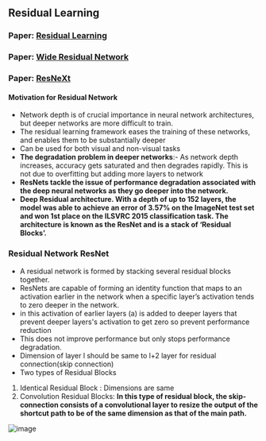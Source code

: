 ## Residual Learning 
### Paper: [Residual Learning](https://arxiv.org/pdf/1512.03385.pdf)
### Paper: [Wide Residual Network](https://arxiv.org/pdf/1605.07146.pdf)
### Paper: [ResNeXt](https://arxiv.org/pdf/1611.05431.pdf)

#### Motivation for Residual Network
-  Network depth is of crucial importance in neural network architectures, but deeper networks are more difficult to train.
-  The residual learning framework eases the training of these networks, and enables them to be substantially deeper 
-  Can be used for both visual and non-visual tasks
-  **The degradation problem in deeper networks**:- As network depth increases, accuracy gets saturated and then degrades
rapidly. This is not due to overfitting but adding more layers to network
- **ResNets tackle the issue of performance degradation associated with the deep neural networks as they go deeper into the network.**
- **Deep Residual architecture. With a depth of up to 152 layers, the model was able to achieve an error of 3.57% on the ImageNet test set and won 
1st place on the ILSVRC 2015 classification task. The architecture is known as the ResNet and is a stack of ‘Residual Blocks’.**

### Residual Network ResNet
- A residual network is formed by stacking several residual blocks together.
- ResNets are capable of forming an identity function that maps to an activation earlier in the network 
when a specific layer’s activation tends to zero deeper in the network.
-  in this activation of earlier layers (a) is added to deeper layers that prevent deeper layers's activation to get zero so prevent performance reduction
-  This does not improve performance but only stops performance degradation. 
-  Dimension of layer l should be same to l+2 layer for residual connection(skip connection)
-  Two types of Residual Blocks
1. Identical Residual Block : Dimensions are same
2. Convolution Residual Blocks: **In this type of residual block, the skip-connection consists of a convolutional layer to resize the output of the 
shortcut path to be of the same dimension as that of the main path.**


![image](https://user-images.githubusercontent.com/85448160/122653178-aded2e80-d160-11eb-9960-9045765762d2.png)
